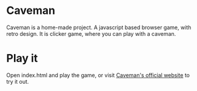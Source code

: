 # Caveman

Caveman is a home-made project. A javascript based browser game, with retro design.
It is clicker game, where you can play with a caveman.

# Play it

Open index.html and play the game, or visit [Caveman's official website](http://users.atw.hu/mam/index.html) to try it out.